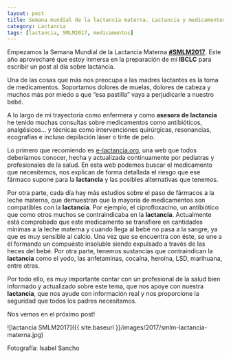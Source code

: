 ```yaml
---
layout: post
title: Semana mundial de la lactancia materna. Lactancia y medicamentos.
category: Lactancia
tags: [lactancia, SMLM2017, medicamentos]
---
```


Empezamos la Semana Mundial de la Lactancia Materna [**#SMLM2017**](https://www.instagram.com/explore/tags/smlm2017/). Este año aprovecharé que estoy inmersa en la preparación de mi **IBCLC** para escribir un post al día sobre lactancia.

Una de las cosas que más nos preocupa a las madres lactantes es la toma de medicamentos.  Soportamos dolores de muelas, dolores de cabeza y muchos más por miedo a que “esa pastilla” vaya a perjudicarle a nuestro bebé.

A lo largo de mi trayectoria como enfermera y como **asesora de lactancia** he tenido muchas consultas sobre medicamentos como antibióticos, analgésicos… y técnicas como intervenciones quirúrgicas, resonancias, ecografías e incluso depilación láser o tinte de pelo.

Lo primero que recomiendo es [e-lactancia.org](http://www.e-lactancia.org), una web que todos deberíamos conocer, hecha y actualizada continuamente por pediatras y profesionales de la salud. En esta web podemos buscar el medicamento que necesitemos, nos explican de forma detallada el riesgo que ese fármaco supone para la **lactancia** y las posibles alternativas que tenemos.

Por otra parte, cada día hay más estudios sobre el paso de fármacos a la leche materna, que demuestran que la mayoría de medicamentos son compatibles con la **lactancia**. Por ejemplo, el ciprofloxacino, un antibiótico que como otros muchos se contraindicaba en la **lactancia**. Actualmente está comprobado que este medicamento se transfiere en cantidades mínimas a la leche materna y cuando llega al bebé no pasa a la sangre, ya que es muy sensible al calcio. Una vez que se encuentra con éste, se une a él formando un compuesto insoluble siendo expulsado a través de las heces del bebé.
Por otra parte, tenemos sustancias que contraindican la **lactancia** como el yodo, las anfetaminas, cocaína, heroína, LSD, marihuana, entre otras.

Por todo ello, es muy importante contar con un profesional  de la salud bien informado y actualizado sobre este tema, que nos apoye con nuestra **lactancia**, que nos ayude con información real y nos proporcione la seguridad que todos los padres necesitamos.

Nos vemos en el próximo post!


![lactancia SMLM2017]({{ site.baseurl }}/images/2017/smlm-lactancia-materna.jpg)

Fotografía: Isabel Sancho
